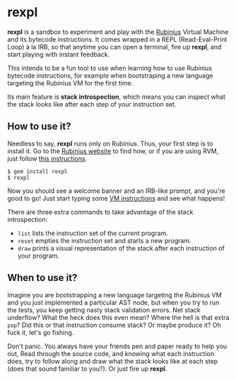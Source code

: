 # rexpl

**rexpl** is a sandbox to experiment and play with the [Rubinius](http:://rubini.us)
Virtual Machine and its bytecode instructions. It comes wrapped in a REPL
(Read-Eval-Print Loop) à la IRB, so that anytime you can open a terminal,
fire up **rexpl**, and start playing with instant feedback.

This intends to be a fun tool to use when learning how to use Rubinius
bytecode instructions, for example when bootstraping a new language targeting
the Rubinius VM for the first time.

Its main feature is **stack introspection**, which means you can inspect
what the stack looks like after each step of your instruction set.

## How to use it?

Needless to say, **rexpl** runs only on Rubinius. Thus, your first step is to
install it. Go to the [Rubinius website](http://rubini.us) to find how, or if
you are using RVM, just follow [this instructions](http://beginrescueend.com/interpreters/rbx/).

    $ gem install rexpl
    $ rexpl

Now you should see a welcome banner and an IRB-like prompt, and you're good to
go! Just start typing some [VM instructions](http://rubini.us/doc/en/virtual-machine/instructions/)
and see what happens!

There are three extra commands to take advantage of the stack introspection:

* `list` lists the instruction set of the current program.
* `reset` empties the instruction set and starts a new program.
* `draw` prints a visual representation of the stack after each instruction of
your program.

## When to use it?

Imagine you are bootstrapping a new language targeting the Rubinius VM and you
just implemented a particular AST node, but when you try to run the tests, you
keep getting nasty stack validation errors. Net stack underflow? What the heck
does this even mean? Where the hell is that extra `pop`? Did this or that
instruction consume stack? Or maybe produce it? Oh fuck it, let's go fishing.

Don't panic. You always have your friends pen and paper ready to help you out,
Read through the source code, and knowing what each instruction does, try to
follow along and draw what the stack looks like at each step (does that sound
familiar to you?). Or just fire up **rexpl**.

